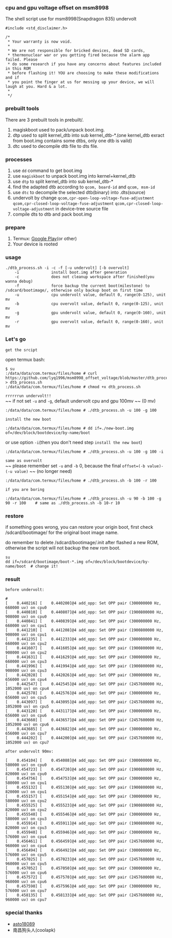 ### cpu and gpu voltage offset on msm8998
The shell script use for msm8998(Snapdragon 835) undervolt

```
#include <std_disclaimer.h>

/*
 * Your warranty is now void.
 *
 * We are not responsible for bricked devices, dead SD cards,
 * thermonuclear war or you getting fired because the alarm app failed. Please
 * do some research if you have any concerns about features included in this ROM
 * before flashing it! YOU are choosing to make these modifications and if
 * you point the finger at us for messing up your device, we will laugh at you. Hard & a lot.
 *
 */
```

### prebuilt tools
There are 3 prebuilt tools in prebuilt/.  
1. magiskboot used to pack/unpack boot.img.
2. dtp used to split kernel_dtb into sub kernel_dtb-*.(one kernel_dtb exract from boot.img contains some dtbs, only one dtb is vaild)
3. dtc used to decompile dtb file to dts file.

### processes
1. use `dd` command to get boot.img
2. use `magiskboot` to unpack boot.img into kernel+kernel_dtb
3. use `dtp` to split kernel_dtb into sub kernel_dtb-*
4. find the adapted dtb according to `qcom, board-id` and `qcom, msm-id`
5. use `dtc` to decompile the selected dtb(binary) into .dts(source)
6. undervolt by change `qcom,cpr-open-loop-voltage-fuse-adjustment` `qcom,cpr-closed-loop-voltage-fuse-adjustment` `qcom,cpr-closed-loop-voltage-adjustment` in device-tree source file
7. compile dts to dtb and pack boot.img

### prepare
1. Termux: [Google Play](https://play.google.com/store/apps/details?id=com.termux)(or other)
2. Your device is rooted

### usage
```
./dtb_process.sh -i -c -f [-u undervolt] [-b overvolt] 
    -i              install boot.img after generation
    -c              does not cleanup workspace after finished(you wanna debug)
    -f              force backup the current boot(milestone) to /sdcard/bootimage/, otherwise only backup boot on first time
    -u              cpu undervolt value, default 0, range(0-125), unit mv
    -b              cpu overvolt value, default 0, range(0-125), unit mv
    -g              gpu undervolt value, default 0, range(0-160), unit mv
    -r              gpu overvolt value, default 0, range(0-160), unit mv
```

### Let's go
`get the srcipt  `

open termux bash:
```
$ su
:/data/data/com.termux/files/home # curl https://github.com/lyq1996/msm8998_offset_voltage/blob/master/dtb_process.sh > dtb_process.sh
:/data/data/com.termux/files/home # chmod +x dtb_process.sh
```

`rrrrrrun undervolt!!`  
~~ if not set `-u` and `-g`, default undervolt cpu and gpu 100mv ~~ (0 mv)

```
:/data/data/com.termux/files/home # ./dtb_process.sh -u 100 -g 100
```

`install the new boot`  
```
:/data/data/com.termux/files/home # dd if=./new-boot.img of=/dev/block/bootdevice/by-name/boot
```
or use option `-i`(then you don't need step `install the new boot`)
```
:/data/data/com.termux/files/home # ./dtb_process.sh -u 100 -g 100 -i
```

`same as overvolt`  
~~ please remember set `-u` and `-b` 0, because the final `offset=(-b value)-(-u value)` ~~ (no longer need)
```
:/data/data/com.termux/files/home # ./dtb_process.sh -b 100 -r 100
```

`if you are boring`  
```
:/data/data/com.termux/files/home # ./dtb_process.sh -u 90 -b 100 -g 90 -r 100    # same as ./dtb_process.sh -b 10-r 10
```

### restore
if something goes wrong, you can restore your origin boot, first check /sdcard/bootimage/ for the original boot image name.    

do remember to delete /sdcard/bootimage/.init after flashed a new ROM, otherwise the script will not backup the new rom boot.
```
su
dd if=/sdcard/bootimage/boot-*.img of=/dev/block/bootdevice/by-name/boot  # change it!
```

### result
`before undervolt:`
```
# 
[    0.440216] [    0.440200]@4 add_opp: Set OPP pair (300000000 Hz, 660000 uv) on cpu0
[    0.440810] [    0.440807]@4 add_opp: Set OPP pair (1900800000 Hz, 908000 uv) on cpu0
[    0.440841] [    0.440839]@4 add_opp: Set OPP pair (300000000 Hz, 660000 uv) on cpu1
[    0.441210] [    0.441208]@4 add_opp: Set OPP pair (1900800000 Hz, 908000 uv) on cpu1
[    0.441235] [    0.441233]@4 add_opp: Set OPP pair (300000000 Hz, 660000 uv) on cpu2
[    0.441607] [    0.441605]@4 add_opp: Set OPP pair (1900800000 Hz, 908000 uv) on cpu2
[    0.441631] [    0.441629]@4 add_opp: Set OPP pair (300000000 Hz, 660000 uv) on cpu3
[    0.441996] [    0.441994]@4 add_opp: Set OPP pair (1900800000 Hz, 908000 uv) on cpu3
[    0.442028] [    0.442026]@4 add_opp: Set OPP pair (300000000 Hz, 656000 uv) on cpu4
[    0.442547] [    0.442545]@4 add_opp: Set OPP pair (2457600000 Hz, 1052000 uv) on cpu4
[    0.442578] [    0.442576]@4 add_opp: Set OPP pair (300000000 Hz, 656000 uv) on cpu5
[    0.443097] [    0.443095]@4 add_opp: Set OPP pair (2457600000 Hz, 1052000 uv) on cpu5
[    0.443120] [    0.443117]@4 add_opp: Set OPP pair (300000000 Hz, 656000 uv) on cpu6
[    0.443660] [    0.443657]@4 add_opp: Set OPP pair (2457600000 Hz, 1052000 uv) on cpu6
[    0.443685] [    0.443682]@4 add_opp: Set OPP pair (300000000 Hz, 656000 uv) on cpu7
[    0.444202] [    0.444200]@4 add_opp: Set OPP pair (2457600000 Hz, 1052000 uv) on cpu7
```
`after undervolt 90mv:`
```
[    0.454104] [    0.454088]@4 add_opp: Set OPP pair (300000000 Hz, 580000 uv) on cpu0
[    0.454723] [    0.454720]@4 add_opp: Set OPP pair (1900800000 Hz, 820000 uv) on cpu0
[    0.454756] [    0.454753]@4 add_opp: Set OPP pair (300000000 Hz, 580000 uv) on cpu1
[    0.455132] [    0.455130]@4 add_opp: Set OPP pair (1900800000 Hz, 820000 uv) on cpu1
[    0.455157] [    0.455154]@4 add_opp: Set OPP pair (300000000 Hz, 580000 uv) on cpu2
[    0.455525] [    0.455523]@4 add_opp: Set OPP pair (1900800000 Hz, 820000 uv) on cpu2
[    0.455548] [    0.455546]@4 add_opp: Set OPP pair (300000000 Hz, 580000 uv) on cpu3
[    0.455914] [    0.455911]@4 add_opp: Set OPP pair (1900800000 Hz, 820000 uv) on cpu3
[    0.455948] [    0.455946]@4 add_opp: Set OPP pair (300000000 Hz, 576000 uv) on cpu4
[    0.456461] [    0.456459]@4 add_opp: Set OPP pair (2457600000 Hz, 960000 uv) on cpu4
[    0.456494] [    0.456492]@4 add_opp: Set OPP pair (300000000 Hz, 576000 uv) on cpu5
[    0.457025] [    0.457023]@4 add_opp: Set OPP pair (2457600000 Hz, 960000 uv) on cpu5
[    0.457052] [    0.457050]@4 add_opp: Set OPP pair (300000000 Hz, 576000 uv) on cpu6
[    0.457572] [    0.457570]@4 add_opp: Set OPP pair (2457600000 Hz, 960000 uv) on cpu6
[    0.457598] [    0.457596]@4 add_opp: Set OPP pair (300000000 Hz, 576000 uv) on cpu7
[    0.458135] [    0.458133]@4 add_opp: Set OPP pair (2457600000 Hz, 960000 uv) on cpu7
```

### special thanks
* [asto18089](https://github.com/asto18089)
* 南昌狗头人(coolapk)